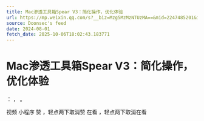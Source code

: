 ```yaml
---
title: Mac渗透工具箱Spear V3：简化操作，优化体验
url: https://mp.weixin.qq.com/s?__biz=Mzg5MzMzNTUzMA==&mid=2247485201&idx=1&sn=aa76014f8d458f1507c5091a85b98305
source: Doonsec's feed
date: 2024-08-01
fetch_date: 2025-10-06T18:02:43.183771
---
```


# Mac渗透工具箱Spear V3：简化操作，优化体验

：
，
。

视频
小程序
赞
，轻点两下取消赞
在看
，轻点两下取消在看